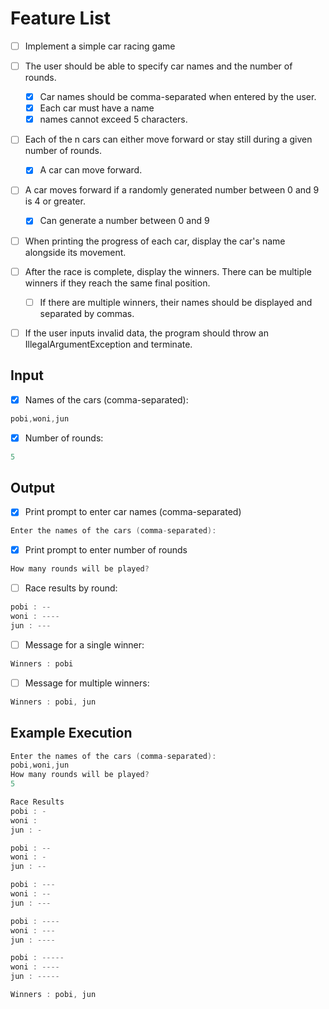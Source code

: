 # Feature List

- [ ] Implement a simple car racing game

- [ ] The user should be able to specify car names and the number of rounds.
  - [x] Car names should be comma-separated when entered by the user.
  - [x] Each car must have a name
  - [x] names cannot exceed 5 characters.
- [ ] Each of the n cars can either move forward or stay still during a given number of rounds.
  - [x] A car can move forward.
- [ ] A car moves forward if a randomly generated number between 0 and 9 is 4 or greater.
  - [x] Can generate a number between 0 and 9
- [ ] When printing the progress of each car, display the car's name alongside its movement.
- [ ] After the race is complete, display the winners. There can be multiple winners if they reach the same final position.
  - [ ] If there are multiple winners, their names should be displayed and separated by commas.
- [ ] If the user inputs invalid data, the program should throw an IllegalArgumentException and terminate.

## Input

- [x] Names of the cars (comma-separated):
```kotlin
pobi,woni,jun
```

- [x] Number of rounds:
```kotlin
5
```
## Output

- [x] Print prompt to enter car names (comma-separated)
```kotlin
Enter the names of the cars (comma-separated):
```

- [x] Print prompt to enter number of rounds
```kotlin
How many rounds will be played?
```

- [ ] Race results by round:
```kotlin
pobi : --
woni : ----
jun : ---
```

- [ ] Message for a single winner:
```kotlin
Winners : pobi
```

- [ ] Message for multiple winners:
```kotlin
Winners : pobi, jun
```

## Example Execution

```kotlin
Enter the names of the cars (comma-separated):
pobi,woni,jun
How many rounds will be played?
5

Race Results
pobi : -
woni : 
jun : -

pobi : --
woni : -
jun : --

pobi : ---
woni : --
jun : ---

pobi : ----
woni : ---
jun : ----

pobi : -----
woni : ----
jun : -----

Winners : pobi, jun
```




